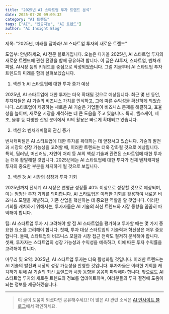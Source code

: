 ```yaml
---
title: "2025년 AI 스타트업 투자 트렌드 분석"
date: 2025-07-20 09:09:32
category: "AI 트렌드"
tags: ["AI", "인공지능", "AI 트렌드"]
author: "AI Insight Blog"
---
```


제목: "2025년, 미래를 잡아라! AI 스타트업 투자의 새로운 트렌드"

도입부:
안녕하세요, AI 전문 블로거입니다. 오늘은 다가올 2025년, AI 스타트업 투자의 새로운 트렌드에 관한 전망을 함께 공유하려 합니다. 이 글은 AI투자, 스타트업, 벤처캐피털, AI시장 등의 키워드를 중심으로 작성되었습니다. 그럼 지금부터 AI 스타트업 투자 트렌드의 미래를 함께 살펴보겠습니다.

1. 섹션 1: AI 스타트업에 대한 투자 증가 예상

2025년, AI 스타트업에 대한 투자는 더욱 확대될 것으로 예상됩니다. 최근 몇 년 동안, 투자자들은 AI 기술의 비즈니스 가치를 인식하고, 그에 따른 수익성을 확신하게 되었습니다. 스타트업이 제공하는 새로운 AI 기술은 기업들이 비즈니스 문제를 해결하고, 효율성을 높이며, 새로운 시장을 개척하는 데 큰 도움을 주고 있습니다. 특히, 헬스케어, 제조, 물류 등 다양한 산업 분야에서 AI의 활용은 빠르게 확대되고 있습니다.

2. 섹션 2: 벤처캐피털의 관심 증가

벤처캐피털은 AI 스타트업에 대한 투자를 확대하는 데 앞장서고 있습니다. 기술의 발전과 시장의 성장 가능성을 고려할 때, 이러한 트렌드는 더욱 강화될 것으로 예상됩니다. 특히, 딥러닝, 머신러닝, 자연어 처리 등 AI의 핵심 기술과 관련된 스타트업에 대한 투자는 더욱 활발해질 것입니다. 2025년에는 AI 스타트업에 대한 투자가 전체 벤처캐피털 투자의 중요한 부분을 차지하게 될 것으로 보입니다.

3. 섹션 3: AI 시장의 성장과 투자 기회

2025년까지 전세계 AI 시장은 연평균 성장률 40% 이상으로 성장할 것으로 예상되며, 이는 엄청난 투자 기회를 의미합니다. AI 스타트업은 이러한 기회를 활용하여 새로운 비즈니스 모델을 개발하고, 기존 산업을 혁신하는 데 중요한 역할을 할 것입니다. 이러한 기회를 캐치하기 위해서는, 투자자들은 AI 기술의 최신 트렌드와 시장 동향을 꼼꼼히 파악해야 합니다.

팁: AI 스타트업 투자 시 고려해야 할 점
AI 스타트업을 평가하고 투자할 때는 몇 가지 중요한 요소를 고려해야 합니다. 첫째, 투자 대상 스타트업의 기술력과 혁신성은 매우 중요합니다. 둘째, 스타트업의 비즈니스 모델과 시장 접근 전략도 철저히 분석해야 합니다. 셋째, 투자자는 스타트업의 성장 가능성과 수익성을 예측하고, 이에 따른 투자 수익률을 고려해야 합니다. 

마무리 및 요약:
2025년, AI 스타트업 투자는 더욱 활성화될 것입니다. 이러한 트렌드는 AI 기술의 발전과 시장의 성장 가능성을 반영한 것입니다. 투자자들은 이러한 기회를 캐치하기 위해 AI 기술의 최신 트렌드와 시장 동향을 꼼꼼히 파악해야 합니다. 앞으로도 AI 스타트업 투자의 새로운 트렌드와 정보를 업데이트하며, 여러분들의 투자 결정에 도움이 되는 정보를 제공하겠습니다.

---

> 이 글이 도움이 되셨다면 공유해주세요! 
> 더 많은 AI 관련 소식은 [AI 인사이트 블로그](https://tonyhwang1004.github.io/ai-insight-blog)에서 확인하세요.
